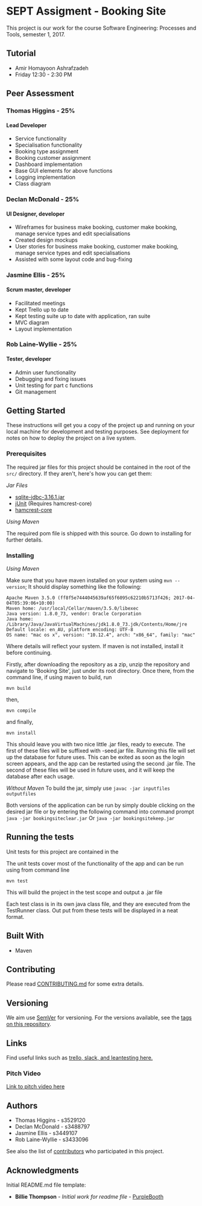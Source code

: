 # SEPT Assigment - Booking Site

This project is our work for the course Software Engineering: Processes and Tools, semester 1, 2017.

## Tutorial
- Amir Homayoon Ashrafzadeh
- Friday 12:30 - 2:30 PM

## Peer Assessment

### Thomas Higgins - 25%
#### Lead Developer
- Service functionality
- Specialisation functionality
- Booking type assignment
- Booking customer assignment
- Dashboard implementation
- Base GUI elements for above functions
- Logging implementation
- Class diagram

### Declan McDonald - 25%
#### UI Designer, developer
- Wireframes for business make booking, customer make booking, manage service types and edit specialisations
- Created design mockups
- User stories for business make booking, customer make booking, manage service types and edit specialisations
- Assisted with some layout code and bug-fixing

### Jasmine Ellis - 25%
#### Scrum master, developer
- Facilitated meetings
- Kept Trello up to date
- Kept testing suite up to date with application, ran suite
- MVC diagram
- Layout implementation

### Rob Laine-Wyllie - 25%
#### Tester, developer
- Admin user functionality
- Debugging and fixing issues
- Unit testing for part c functions
- Git management

## Getting Started

These instructions will get you a copy of the project up and running on your local machine for development and testing purposes. See deployment for notes on how to deploy the project on a live system.

### Prerequisites

The required jar files for this project should be contained in the root of the ```src/``` directory. If they aren't, here's how you can get them:

_Jar Files_

* [sqlite-jdbc-3.16.1.jar](https://bitbucket.org/xerial/sqlite-jdbc/downloads/sqlite-jdbc-3.16.1.jar)
* [jUnit](https://github.com/junit-team/junit4/wiki/Download-and-Install) 
    (Requires hamcrest-core)
* [hamcrest-core](http://search.maven.org/remotecontent?filepath=org/hamcrest/hamcrest-core/1.3/hamcrest-core-1.3.jar)

_Using Maven_

The required pom file is shipped with this source. Go down to installing for further details.

### Installing
_Using Maven_

Make sure that you have maven installed on your system using ```mvn --version```; It should display something like the following: 
```
Apache Maven 3.5.0 (ff8f5e7444045639af65f6095c62210b5713f426; 2017-04-04T05:39:06+10:00)
Maven home: /usr/local/Cellar/maven/3.5.0/libexec
Java version: 1.8.0_73, vendor: Oracle Corporation
Java home: /Library/Java/JavaVirtualMachines/jdk1.8.0_73.jdk/Contents/Home/jre
Default locale: en_AU, platform encoding: UTF-8
OS name: "mac os x", version: "10.12.4", arch: "x86_64", family: "mac"
``` 

Where details will reflect your system. If maven is not installed, install it before continuing.

Firstly, after downloading the repository as a zip, unzip the repository and navigate to 'Booking Site', just under its root directory.
Once there, from the command line, if using maven to build, run
```
mvn build
```
then,
```
mvn compile
```
and finally,
```
mvn install
```
This should leave you with two nice little .jar files, ready to execute. The first of these files will be suffixed with -seed.jar file. Running this file will set up the database for future uses. This can be exited as soon as the login screen appears, and the app can be restarted using the second .jar file. The second of these files will be used in future uses, and it will keep the database after each usage. 

_Without Maven_
To build the jar, simply use 
``` javac -jar inputfiles outputfiles ```

Both versions of the application can be run by simply double clicking on the desired jar file or by entering the following command into command prompt
```java -jar bookingsiteclear.jar```
Or
```java -jar bookingsitekeep.jar```

## Running the tests
Unit tests for this project are contained in the 

The unit tests cover most of the functionality of the app and can be run using from command line
```
mvn test
```
This will build the project in the test scope and output a .jar file

Each test class is in its own java class file, and they are executed from the TestRunner class. Out put from these tests will be displayed in a neat format.

## Built With
* Maven

## Contributing

Please read [CONTRIBUTING.md](https://github.com/s3529120/septsem12017/CONTRIBUTING.md) for some extra details.

## Versioning

We aim use [SemVer](http://semver.org/) for versioning. For the versions available, see the [tags on this repository](https://github.com/s3529120/septsem12017/tags). 

## Links

Find useful links such as [trello, slack, and leantesting here.](https://github.com/s3529120/septsem12017/blob/master/URLs.md)

### Pitch Video
[Link to pitch video here](https://vimeo.com/219203264)

## Authors

* Thomas Higgins - s3529120
* Declan McDonald - s3488797
* Jasmine Ellis - s3449107
* Rob Laine-Wyllie - s3433096

See also the list of [contributors](https://github.com/s3529120/septsem12017/graphs/contributors) who participated in this project.

## Acknowledgments

Initial README.md file template: 
* **Billie Thompson** - *Initial work for readme file* - [PurpleBooth](https://github.com/PurpleBooth)
